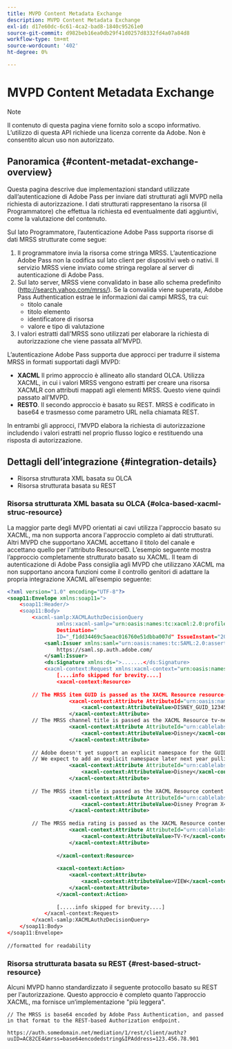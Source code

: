 ```yaml
---
title: MVPD Content Metadata Exchange
description: MVPD Content Metadata Exchange
exl-id: d17e60dc-6c61-4ca2-bad8-1840c95261e0
source-git-commit: d982beb16ea0db29f41d0257d8332fd4a07a84d8
workflow-type: tm+mt
source-wordcount: '402'
ht-degree: 0%

---
```


# MVPD Content Metadata Exchange

>[!NOTE]
>
>Il contenuto di questa pagina viene fornito solo a scopo informativo. L’utilizzo di questa API richiede una licenza corrente da Adobe. Non è consentito alcun uso non autorizzato.

## Panoramica {#content-metadat-exchange-overview}

Questa pagina descrive due implementazioni standard utilizzate dall’autenticazione di Adobe Pass per inviare dati strutturati agli MVPD nella richiesta di autorizzazione.  I dati strutturati rappresentano la risorsa (il Programmatore) che effettua la richiesta ed eventualmente dati aggiuntivi, come la valutazione del contenuto.

Sul lato Programmatore, l’autenticazione Adobe Pass supporta risorse di dati MRSS strutturate come segue:

1. Il programmatore invia la risorsa come stringa MRSS. L’autenticazione Adobe Pass non la codifica sul lato client per dispositivi web o nativi. Il servizio MRSS viene inviato come stringa regolare al server di autenticazione di Adobe Pass.
1. Sul lato server, MRSS viene convalidato in base allo schema predefinito (http://search.yahoo.com/mrss/).  Se la convalida viene superata, Adobe Pass Authentication estrae le informazioni dai campi MRSS, tra cui:
   * titolo canale
   * titolo elemento
   * identificatore di risorsa
   * valore e tipo di valutazione
1. I valori estratti dall&#39;MRSS sono utilizzati per elaborare la richiesta di autorizzazione che viene passata all&#39;MVPD.

L’autenticazione Adobe Pass supporta due approcci per tradurre il sistema MRSS in formati supportati dagli MVPD:

* **XACML**  Il primo approccio è allineato allo standard OLCA.  Utilizza XACML, in cui i valori MRSS vengono estratti per creare una risorsa XACMLR con attributi mappati agli elementi MRSS.  Questo viene quindi passato all&#39;MVPD.
* **RESTO**.  Il secondo approccio è basato su REST.  MRSS è codificato in base64 e trasmesso come parametro URL nella chiamata REST.

In entrambi gli approcci, l&#39;MVPD elabora la richiesta di autorizzazione includendo i valori estratti nel proprio flusso logico e restituendo una risposta di autorizzazione.

## Dettagli dell’integrazione {#integration-details}

* Risorsa strutturata XML basata su OLCA
* Risorsa strutturata basata su REST

### Risorsa strutturata XML basata su OLCA {#olca-based-xacml-struc-resource}

La maggior parte degli MVPD orientati ai cavi utilizza l&#39;approccio basato su XACML, ma non supporta ancora l&#39;approccio completo ai dati strutturati.  Altri MVPD che supportano XACML accettano il titolo del canale e accettano quello per l&#39;attributo ResourceID. L’esempio seguente mostra l’approccio completamente strutturato basato su XACML. Il team di autenticazione di Adobe Pass consiglia agli MVPD che utilizzano XACML ma non supportano ancora funzioni come il controllo genitori di adattare la propria integrazione XACML all’esempio seguente:

```XML
<?xml version="1.0" encoding="UTF-8"?>
<soap11:Envelope xmlns:soap11=">
    <soap11:Header/>
    <soap11:Body>
        <xacml-samlp:XACMLAuthzDecisionQuery
                xmlns:xacml-samlp="urn:oasis:names:tc:xacml:2.0:profile:saml2.0:v2:schema:protocol"
                Destination="
                ID="_f1dd34469c5aeac016760e51dbba007d" IssueInstant="2012-06-26T16:30:24.879Z" Version="2.0">
            <saml:Issuer xmlns:saml="urn:oasis:names:tc:SAML:2.0:assertion">
                https://saml.sp.auth.adobe.com/
            </saml:Issuer>
            <ds:Signature xmlns:ds=">.......</ds:Signature>
            <xacml-context:Request xmlns:xacml-context="urn:oasis:names:tc:xacml:2.0:context:schema:os">
                [....info skipped for brevity....]
                <xacml-context:Resource>
 
        // The MRSS item GUID is passed as the XACML Resource resource-id
                    <xacml-context:Attribute AttributeId="urn:oasis:names:tc:xacml:1.0:resource:resource-id">
                        <xacml-context:AttributeValue>DISNEY_GUID_12345</xacml-context:AttributeValue>
                    </xacml-context:Attribute>
        // The MRSS channel title is passed as the XACML Resource tv-network
                    <xacml-context:Attribute AttributeId="urn:cablelabs:ocla:1.0:attribute:content:tv-network">
                        <xacml-context:AttributeValue>Disney</xacml-context:AttributeValue>
                    </xacml-context:Attribute>
 
        // Adobe doesn't yet support an explicit namespace for the GUID, so we reuse the channel title as the GUID.  
        // We expect to add an explicit namespace later next year pulling it from the GUID scheme attribute.
                    <xacml-context:Attribute AttributeId="urn:cablelabs:ocla:1.0:attribute:content:id:namespace">
                        <xacml-context:AttributeValue>Disney</xacml-context:AttributeValue>
                    </xacml-context:Attribute>
 
        // The MRSS item title is passed as the XACML Resource content title
                    <xacml-context:Attribute AttributeId="urn:cablelabs:ocla:1.0:attribute:content:title">
                        <xacml-context:AttributeValue>Disney Program X</xacml-context:AttributeValue>
                    </xacml-context:Attribute>
 
        // The MRSS media rating is passed as the XACML Resource content rating 
                    <xacml-context:Attribute AttributeId="urn:cablelabs:ocla:1.0:attribute:content:rating:vchip">
                        <xacml-context:AttributeValue>TV-Y</xacml-context:AttributeValue>
                    </xacml-context:Attribute>
 
                </xacml-context:Resource>
 
                <xacml-context:Action>
                    <xacml-context:Attribute>
                        <xacml-context:AttributeValue>VIEW</xacml-context:AttributeValue>
                    </xacml-context:Attribute>
                </xacml-context:Action>
 
                [.....info skipped for brevity....]
            </xacml-context:Request>
        </xacml-samlp:XACMLAuthzDecisionQuery>
    </soap11:Body>
</soap11:Envelope>
 
//formatted for readability
```

### Risorsa strutturata basata su REST {#rest-based-struct-resource}

Alcuni MVPD hanno standardizzato il seguente protocollo basato su REST per l&#39;autorizzazione. Questo approccio è completo quanto l’approccio XACML, ma fornisce un’implementazione &quot;più leggera&quot;.

`// The MRSS is base64 encoded by Adobe Pass Authentication, and passed in that format to the REST-based Authorization endpoint.`

`https://auth.somedomain.net/mediation/1/rest/client/authz?uuID=AC82CE4&mrss=base64encodedstring&IPAddress=123.456.78.901`

<!--
>[!RELATEDINFORMATION]
>* [User Metadata Exchange](/help/authentication/mvpd-user-metadata-exchng.md)
>* [Logout](/help/authentication/usecase-mvpd-logout.md)
>* [Programmer Integration Guide: Identifying Protected Resources](/help/authentication/identify-protected-resources.md)
>* [Programmer Integration Guide: User Metadata Exchange](/help/authentication/user-metadata.md)
-->
